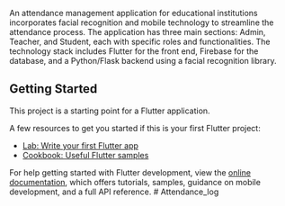 An attendance management application for educational institutions incorporates facial recognition and mobile technology to streamline the attendance process. The application has three main sections: Admin, Teacher, and Student, each with specific roles and functionalities. The technology stack includes Flutter for the front end, Firebase for the database, and a Python/Flask backend using a facial recognition library.

## Getting Started

This project is a starting point for a Flutter application.

A few resources to get you started if this is your first Flutter project:

- [Lab: Write your first Flutter app](https://docs.flutter.dev/get-started/codelab)
- [Cookbook: Useful Flutter samples](https://docs.flutter.dev/cookbook)

For help getting started with Flutter development, view the
[online documentation](https://docs.flutter.dev/), which offers tutorials,
samples, guidance on mobile development, and a full API reference.
#   A t t e n d a n c e _ l o g 
 
 
